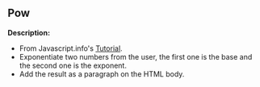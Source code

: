 ## Pow

**Description:**
- From Javascript.info's [Tutorial](http://javascript.info/function-basics).
- Exponentiate two numbers from the user, the first one is the base and the second one is the exponent.
- Add the result as a paragraph on the HTML body.